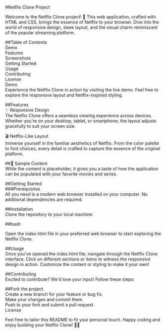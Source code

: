 
#Netflix Clone Project<br>

Welcome to the Netflix Clone project! 🎉 This web application, crafted with HTML and CSS, brings the essence of Netflix to your browser. Dive into the world of responsive design, sleek layout, and the visual charm reminiscent of the popular streaming platform.<br>

##Table of Contents<br>
Demo<br>
Features<br>
Screenshots<br>
Getting Started<br>
Usage<br>
Contributing<br>
License<br>
Demo<br>
Experience the Netflix Clone in action by visiting the live demo. Feel free to explore the responsive layout and Netflix-inspired styling.<br>

##Features<br>
✨ Responsive Design<br>
The Netflix Clone offers a seamless viewing experience across devices. Whether you're on your desktop, tablet, or smartphone, the layout adjusts gracefully to suit your screen size.<br>

🎬 Netflix-Like Layout<br>
Immerse yourself in the familiar aesthetics of Netflix. From the color palette to font choices, every detail is crafted to capture the essence of the original platform.<br>

##🍿 Sample Content<br>
While the content is placeholder, it gives you a taste of how the application can be populated with your favorite movies and series.

##Getting Started<br>
###Prerequisites<br>
All you need is a modern web browser installed on your computer. No additional dependencies are required.<br>

##Installation<br>
Clone the repository to your local machine:<br>

##bash<br>


Open the index.html file in your preferred web browser to start exploring the Netflix Clone.<br>

##Usage<br>
Once you've opened the index.html file, navigate through the Netflix Clone interface. Click on different sections or items to witness the responsive design in action. Customize the content or styling to make it your own!<br>

##Contributing<br>
Excited to contribute? We'd love your input! Follow these steps:<br>

##Fork the project.<br>
Create a new branch for your feature or bug fix.<br>
Make your changes and commit them.<br>
Push to your fork and submit a pull request.<br>
License<br>

Feel free to tailor this README to fit your personal touch. Happy coding and enjoy building your Netflix Clone! 🍿🚀<br>

